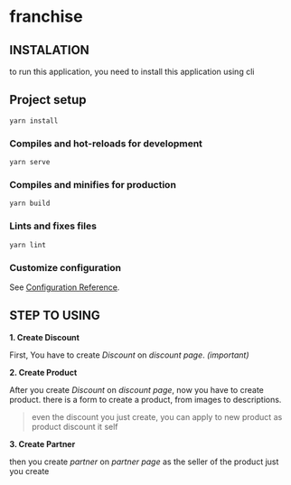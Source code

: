 # franchise

## INSTALATION

to run this application, you need to install this application using cli

## Project setup
```
yarn install
```

### Compiles and hot-reloads for development
```
yarn serve
```

### Compiles and minifies for production
```
yarn build
```

### Lints and fixes files
```
yarn lint
```

### Customize configuration
See [Configuration Reference](https://cli.vuejs.org/config/).

## STEP TO USING

**1. Create Discount**

First, You have to create *Discount* on *discount page*. _(important)_

**2. Create Product**

After you create *Discount* on *discount page*, now you have to create product. there is a form to create a product, from images to descriptions.
> even the discount you just create, you can apply to new product as product discount it self

**3. Create Partner**

then you create *partner* on *partner page* as the seller of the product just you create
